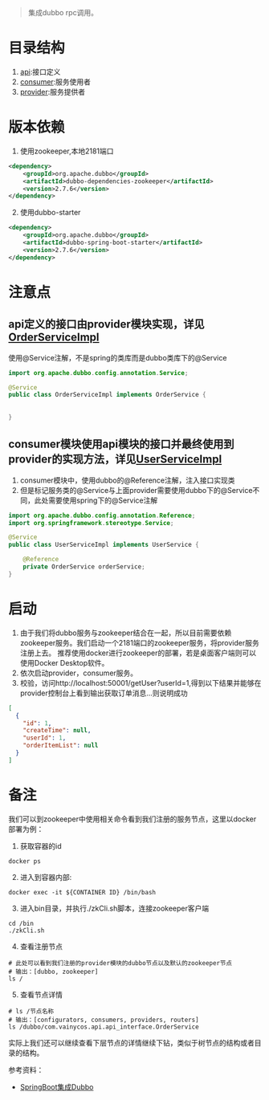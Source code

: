 > 集成dubbo rpc调用。

# 目录结构
1. [api](./api):接口定义
2. [consumer](./consumer):服务使用者
3. [provider](./provider):服务提供者

# 版本依赖
1. 使用zookeeper,本地2181端口
```xml
<dependency>
    <groupId>org.apache.dubbo</groupId>
    <artifactId>dubbo-dependencies-zookeeper</artifactId>
    <version>2.7.6</version>
</dependency>
```

2. 使用dubbo-starter
```xml
<dependency>
    <groupId>org.apache.dubbo</groupId>
    <artifactId>dubbo-spring-boot-starter</artifactId>
    <version>2.7.6</version>
</dependency>
```
# 注意点
## api定义的接口由provider模块实现，详见[OrderServiceImpl](./provider/src/main/java/com/vainycos/provider/service/OrderServiceImpl.java)
使用@Service注解，不是spring的类库而是dubbo类库下的@Service
```java
import org.apache.dubbo.config.annotation.Service;

@Service
public class OrderServiceImpl implements OrderService {
    
    
}
```

## consumer模块使用api模块的接口并最终使用到provider的实现方法，详见[UserServiceImpl](./consumer/src/main/java/com/vainycos/consumer/service/impl/UserServiceImpl.java)
1. consumer模块中，使用dubbo的@Reference注解，注入接口实现类
2. 但是标记服务类的@Service与上面provider需要使用dubbo下的@Service不同，此处需要使用spring下的@Service注解


```java
import org.apache.dubbo.config.annotation.Reference;
import org.springframework.stereotype.Service;

@Service
public class UserServiceImpl implements UserService {

    @Reference
    private OrderService orderService;
}
```

# 启动
1. 由于我们将dubbo服务与zookeeper结合在一起，所以目前需要依赖zookeeper服务。我们启动一个2181端口的zookeeper服务，将provider服务注册上去。
推荐使用docker进行zookeeper的部署，若是桌面客户端则可以使用Docker Desktop软件。
2. 依次启动provider，consumer服务。
3. 校验，访问http://localhost:50001/getUser?userId=1,得到以下结果并能够在provider控制台上看到输出获取订单消息...则说明成功
```json
[
  {
    "id": 1,
    "createTime": null,
    "userId": 1,
    "orderItemList": null
  }
]
```
# 备注
我们可以到zookeeper中使用相关命令看到我们注册的服务节点，这里以docker部署为例：
1. 获取容器的id
```shell
docker ps
```
2. 进入到容器内部:
```shell
docker exec -it ${CONTAINER ID} /bin/bash
```
3. 进入bin目录，并执行./zkCli.sh脚本，连接zookeeper客户端
```shell
cd /bin
./zkCli.sh
```

4. 查看注册节点
```shell
# 此处可以看到我们注册的provider模块的dubbo节点以及默认的zookeeper节点
# 输出：[dubbo, zookeeper]
ls /
```

5. 查看节点详情
```shell
# ls /节点名称
# 输出：[configurators, consumers, providers, routers]
ls /dubbo/com.vainycos.api.api_interface.OrderService
```
实际上我们还可以继续查看下层节点的详情继续下钻，类似于树节点的结构或者目录的结构。

参考资料：
- [SpringBoot集成Dubbo](https://blog.csdn.net/MX__LL/article/details/125537275)